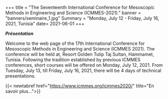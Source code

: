 +++
title = "The Seventeenth International Conference for Mesoscopic Methods in Engineering and Science (ICMMES-2021)."
banner = "banners/seminaire_1.jpg"
Summary = "Monday, July 12 - Friday, July 16, 2021, Tunisia"
date= 2021-06-01
+++

***Présentation***

Welcome to the web page of the 17th International Conference for Mesoscopic Methods in Engineering and Science (ICMMES 2021). The conference will be held at, Resort Golden Tulip Taj Sultan, Hammamet, Tunisia. Following the tradition established by previous ICMMES conferences, short courses will be offered on Monday, July 12, 2021. From Tuesday, July 13, till Friday, July 16, 2021, there will be 4 days of technical presentations.

{{< newtabref  href="https://www.icmmes.org/icmmes2020/" title="En savoir plus...">}}
